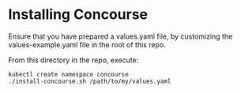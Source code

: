 # Installing Concourse

Ensure that you have prepared a values.yaml file, by customizing the values-example.yaml file in the root of this repo.

From this directory in the repo, execute:

```
kubectl create namespace concourse
./install-concourse.sh /path/to/my/values.yaml
```